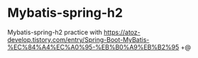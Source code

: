 # Mybatis-spring-h2
Mybatis-spring-h2 practice with https://atoz-develop.tistory.com/entry/Spring-Boot-MyBatis-%EC%84%A4%EC%A0%95-%EB%B0%A9%EB%B2%95 +@
